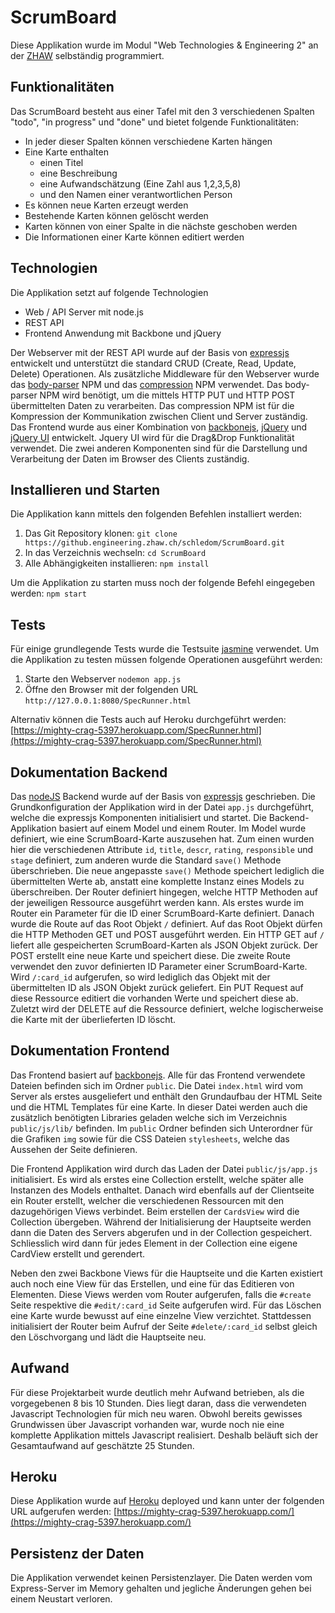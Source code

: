 ScrumBoard
==========

Diese Applikation wurde im Modul "Web Technologies & Engineering 2" an der [ZHAW](http://www.zhaw.ch/de.html) selbständig programmiert.

Funktionalitäten
----------------
Das ScrumBoard besteht aus einer Tafel mit den 3 verschiedenen Spalten "todo", "in progress" und "done" und bietet folgende Funktionalitäten:

* In jeder dieser Spalten können verschiedene Karten hängen
* Eine Karte enthalten 
  * einen Titel
  * eine Beschreibung
  * eine Aufwandschätzung (Eine Zahl aus 1,2,3,5,8) 
  * und den Namen einer verantwortlichen Person
* Es können neue Karten erzeugt werden
* Bestehende Karten können gelöscht werden
* Karten können von einer Spalte in die nächste geschoben werden
* Die Informationen einer Karte können editiert werden

Technologien
------------
Die Applikation setzt auf folgende Technologien

* Web / API Server mit node.js
* REST API
* Frontend Anwendung mit Backbone und jQuery

Der Webserver mit der REST API wurde auf der Basis von [expressjs](http://expressjs.com) entwickelt und unterstützt die standard CRUD (Create, Read, Update, Delete) Operationen. Als zusätzliche Middleware für den Webserver wurde das [body-parser](https://github.com/expressjs/body-parser) NPM und das [compression](https://github.com/expressjs/compression) NPM verwendet. Das body-parser NPM wird benötigt, um die mittels HTTP PUT und HTTP POST übermittelten Daten zu verarbeiten. Das compression NPM ist für die Kompression der Kommunikation zwischen Client und Server zuständig. Das Frontend wurde aus einer Kombination von [backbonejs](http://backbonejs.org), [jQuery](https://jquery.com) und [jQuery UI](https://jqueryui.com) entwickelt. Jquery UI wird für die Drag&Drop Funktionalität verwendet. Die zwei anderen Komponenten sind für die Darstellung und Verarbeitung der Daten im Browser des Clients zuständig.

Installieren und Starten
------------------------
Die Applikation kann mittels den folgenden Befehlen installiert werden:

1. Das Git Repository klonen: `git clone https://github.engineering.zhaw.ch/schledom/ScrumBoard.git`
2. In das Verzeichnis wechseln: `cd ScrumBoard`
3. Alle Abhängigkeiten installieren: `npm install`

Um die Applikation zu starten muss noch der folgende Befehl eingegeben werden: `npm start`

Tests
-----
Für einige grundlegende Tests wurde die Testsuite [jasmine](http://jasmine.github.io) verwendet. Um die Applikation zu testen müssen folgende Operationen ausgeführt werden:

1. Starte den Webserver `nodemon app.js`
2. Öffne den Browser mit der folgenden URL `http://127.0.0.1:8080/SpecRunner.html`

Alternativ können die Tests auch auf Heroku durchgeführt werden: [https://mighty-crag-5397.herokuapp.com/SpecRunner.html](https://mighty-crag-5397.herokuapp.com/SpecRunner.html)


Dokumentation Backend
---------------------
Das [nodeJS](https://nodejs.org) Backend wurde auf der Basis von [expressjs](http://expressjs.com) geschrieben. Die Grundkonfiguration der Applikation wird in der Datei `app.js` durchgeführt, welche die expressjs Komponenten initialisiert und startet. Die Backend-Applikation basiert auf einem Model und einem Router. Im Model wurde definiert, wie eine ScrumBoard-Karte auszusehen hat. Zum einen wurden hier die verschiedenen Attribute `id`, `title`, `descr`, `rating`, `responsible` und `stage` definiert, zum anderen wurde die Standard `save()` Methode überschrieben. Die neue angepasste `save()` Methode speichert lediglich die übermittelten Werte ab, anstatt eine komplette Instanz eines Models zu überschreiben. Der Router definiert hingegen, welche HTTP Methoden auf der jeweiligen Ressource ausgeführt werden kann. Als erstes wurde im Router ein Parameter für die ID einer ScrumBoard-Karte definiert. Danach wurde die Route auf das Root Objekt `/` definiert. Auf das Root Objekt dürfen die HTTP Methoden GET und POST ausgeführt werden. Ein HTTP GET auf `/` liefert alle gespeicherten ScrumBoard-Karten als JSON Objekt zurück. Der POST erstellt eine neue Karte und speichert diese. Die zweite Route verwendet den zuvor definierten ID Parameter einer ScrumBoard-Karte. Wird `/:card_id` aufgerufen, so wird lediglich das Objekt mit der übermittelten ID als JSON Objekt zurück geliefert. Ein PUT Request auf diese Ressource editiert die vorhanden Werte und speichert diese ab. Zuletzt wird der DELETE auf die Ressource definiert, welche logischerweise die Karte mit der überlieferten ID löscht.


Dokumentation Frontend
----------------------
Das Frontend basiert auf [backbonejs](http://backbonejs.org). Alle für das Frontend verwendete Dateien befinden sich im Ordner `public`. Die Datei `index.html` wird vom Server als erstes ausgeliefert und enthält den Grundaufbau der HTML Seite und die HTML Templates für eine Karte. In dieser Datei werden auch die zusätzlich benötigten Libraries geladen welche sich im Verzeichnis `public/js/lib/` befinden. Im `public` Ordner befinden sich Unterordner für die Grafiken `img` sowie für die CSS Dateien `stylesheets`, welche das Aussehen der Seite definieren. 

Die Frontend Applikation wird durch das Laden der Datei `public/js/app.js` initialisiert. Es wird als erstes eine Collection erstellt, welche später alle Instanzen des Models enthaltet. Danach wird ebenfalls auf der Clientseite ein Router erstellt, welcher die verschiedenen Ressourcen mit den dazugehörigen Views verbindet. Beim erstellen der `CardsView` wird die Collection übergeben. Während der Initialisierung der Hauptseite werden dann die Daten des Servers abgerufen und in der Collection gespeichert. Schliesslich wird dann für jedes Element in der Collection eine eigene CardView erstellt und gerendert.

Neben den zwei Backbone Views für die Hauptseite und die Karten existiert auch noch eine View für das Erstellen, und eine für das Editieren von Elementen. Diese Views werden vom Router aufgerufen, falls die `#create` Seite respektive die `#edit/:card_id` Seite aufgerufen wird. Für das Löschen eine Karte wurde bewusst auf eine einzelne View verzichtet. Stattdessen initialisiert der Router beim Aufruf der Seite `#delete/:card_id` selbst gleich den Löschvorgang und lädt die Hauptseite neu.

Aufwand
-------
Für diese Projektarbeit wurde deutlich mehr Aufwand betrieben, als die vorgegebenen 8 bis 10 Stunden. Dies liegt daran, dass die verwendeten Javascript Technologien für mich neu waren. Obwohl bereits gewisses Grundwissen über Javascript vorhanden war, wurde noch nie eine komplette Applikation mittels Javascript realisiert. Deshalb beläuft sich der Gesamtaufwand auf geschätzte 25 Stunden.

Heroku
------
Diese Applikation wurde auf [Heroku](https://www.heroku.com) deployed und kann unter der folgenden URL aufgerufen werden: [https://mighty-crag-5397.herokuapp.com/](https://mighty-crag-5397.herokuapp.com/)

Persistenz der Daten
--------------------
Die Applikation verwendet keinen Persistenzlayer. Die Daten werden vom Express-Server im Memory gehalten und jegliche Änderungen gehen bei einem Neustart verloren.
